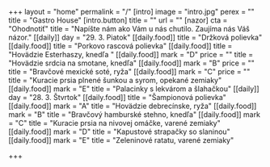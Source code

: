 +++
layout = "home"
permalink = "/"
[intro]
image = "intro.jpg"
perex = ""
title = "Gastro House"
[intro.button]
title = ""
url = ""
[nazor]
cta = "Ohodnotiť"
title = "Napíšte nám ako Vám u nás chutilo. Zaujíma nás Váš názor."
[[daily]]
day = "29. 3. Piatok"
[[daily.food]]
title = "Držková polievka"
[[daily.food]]
title = "Porkovo rascová polievka"
[[daily.food]]
title = "Hovädzie Esterhaszy, knedľa "
[[daily.food]]
mark = "D"
price = ""
title = "Hovädzie srdcia na smotane, knedľa"
[[daily.food]]
mark = "B"
price = ""
title = "Bravčové mexické soté, ryža"
[[daily.food]]
mark = "C"
price = ""
title = "Kuracie prsia plnené šunkou a syrom, opekané zemiaky"
[[daily.food]]
mark = "E"
title = "Palacinky s lekvárom a šlahačkou"
[[daily]]
day = "28. 3. Štvrtok"
[[daily.food]]
title = "Šampionová polievka"
[[daily.food]]
mark = "A"
title = "Hovädzie debrecínske, ryža"
[[daily.food]]
mark = "B"
title = "Bravčový hamburské stehno, knedľa"
[[daily.food]]
mark = "C"
title = "Kuracie prsia na nivovej omáčke, varené zemiaky"
[[daily.food]]
mark = "D"
title = "Kapustové strapačky so slaninou"
[[daily.food]]
mark = "E"
title = "Zeleninové ratatu, varené zemiaky"

+++
